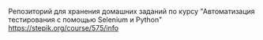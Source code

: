 Репозиторий для хранения домашних заданий по курсу "Автоматизация тестирования с помощью Selenium и Python"
https://stepik.org/course/575/info
